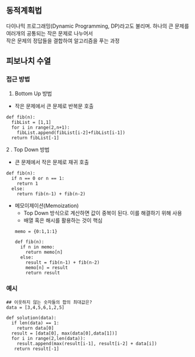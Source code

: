 ## 동적계획법
다이나믹 프로그래밍(Dynamic Programming, DP)라고도 불리며. 하나의 큰 문제를 여러개의 공통되는 작은 문제로 나누어서   
작은 문제의 정답들을 결합하여 알고리즘을 푸는 과정
## 피보나치 수열
### 접근 방법
1. Bottom Up 방법
  - 작은 문제에서 큰 문제로 반복문 호출
  ```python3
  def fib(n):
    fibList = [1,1]
    for i in range(2,n+1):
      fibList.append(fibList[i-2]+fibList[i-1])
    return fibList[-1]
  ```
2 . Top Down 방법
  - 큰 문제에서 작은 문제로 재귀 호출
  ```python3
  def fib(n):
    if n == 0 or n == 1:
      return 1
    else:
      return fib(n-1) + fib(n-2) 
  ```
  - 메모이제이션(Memoization)
    - Top Down 방식으로 계산하면 값이 중복이 된다. 이를 해결하기 위해 사용
    - 배열 혹은 해시를 활용하는 것이 핵심
    ```python3
    memo = {0:1,1:1}
    
    def fib(n):
      if n in memo:
        return memo[n]
      else:
        result = fib(n-1) + fib(n-2)
        memo[n] = result
        return result
    ```
  ### 예시
  ```python3
  ## 이웃하지 않는 숫자들의 합의 최대값은?
  data = [3,4,5,6,1,2,5]
  
  def solution(data):
    if len(data) == 1:
      return data[0]
    result = [data[0], max(data[0],data[1])]
    for i in range(2,len(data)):
      result.append(max(result[i-1], result[i-2] + data[i])
     return result[-1]
  ```
